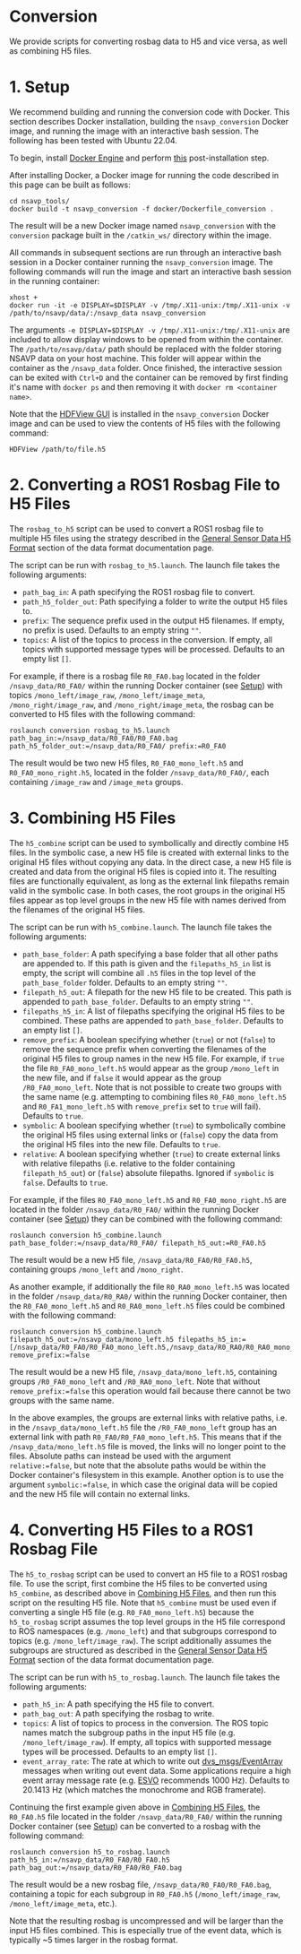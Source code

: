 # Conversion

We provide scripts for converting rosbag data to H5 and vice versa, as well as combining H5 files.

# 1. Setup

We recommend building and running the conversion code with Docker. This section describes Docker installation, building the `nsavp_conversion` Docker image, and running the image with an interactive bash session. The following has been tested with Ubuntu 22.04.

To begin, install [Docker Engine](https://docs.docker.com/engine/install/ubuntu/) and perform [this](https://docs.docker.com/engine/install/linux-postinstall/#manage-docker-as-a-non-root-user) post-installation step.

After installing Docker, a Docker image for running the code described in this page can be built as follows:
```
cd nsavp_tools/
docker build -t nsavp_conversion -f docker/Dockerfile_conversion .
```
The result will be a new Docker image named `nsavp_conversion` with the `conversion` package built in the `/catkin_ws/` directory within the image.

All commands in subsequent sections are run through an interactive bash session in a Docker container running the `nsavp_conversion` image. The following commands will run the image and start an interactive bash session in the running container:
```
xhost +
docker run -it -e DISPLAY=$DISPLAY -v /tmp/.X11-unix:/tmp/.X11-unix -v /path/to/nsavp/data/:/nsavp_data nsavp_conversion
```
The arguments `-e DISPLAY=$DISPLAY -v /tmp/.X11-unix:/tmp/.X11-unix` are included to allow display windows to be opened from within the container. The `/path/to/nsavp/data/` path should be replaced with the folder storing NSAVP data on your host machine. This folder will appear within the container as the `/nsavp_data` folder. Once finished, the interactive session can be exited with `Ctrl+D` and the container can be removed by first finding it's name with `docker ps` and then removing it with `docker rm <container name>`.

Note that the [HDFView GUI](https://www.hdfgroup.org/downloads/hdfview/) is installed in the `nsavp_conversion` Docker image and can be used to view the contents of H5 files with the following command:
```
HDFView /path/to/file.h5
```

# 2. Converting a ROS1 Rosbag File to H5 Files

The `rosbag_to_h5` script can be used to convert a ROS1 rosbag file to multiple H5 files using the strategy described in the [General Sensor Data H5 Format](data_format.md#1-general-sensor-data-h5-format) section of the data format documentation page.

The script can be run with `rosbag_to_h5.launch`. The launch file takes the following arguments:
- `path_bag_in`: A path specifying the ROS1 rosbag file to convert.
- `path_h5_folder_out`: Path specifying a folder to write the output H5 files to.
- `prefix`: The sequence prefix used in the output H5 filenames. If empty, no prefix is used. Defaults to an empty string `""`.
- `topics`: A list of the topics to process in the conversion. If empty, all topics with supported message types will be processed. Defaults to an empty list `[]`.

For example, if there is a rosbag file `R0_FA0.bag` located in the folder `/nsavp_data/R0_FA0/` within the running Docker container (see [Setup](#1-setup)) with topics `/mono_left/image_raw`, `/mono_left/image_meta`, `/mono_right/image_raw`, and `/mono_right/image_meta`, the rosbag can be converted to H5 files with the following command:
```
roslaunch conversion rosbag_to_h5.launch path_bag_in:=/nsavp_data/R0_FA0/R0_FA0.bag path_h5_folder_out:=/nsavp_data/R0_FA0/ prefix:=R0_FA0
```
The result would be two new H5 files, `R0_FA0_mono_left.h5` and `R0_FA0_mono_right.h5`, located in the folder `/nsavp_data/R0_FA0/`, each containing `/image_raw` and `/image_meta` groups.

# 3. Combining H5 Files

The `h5_combine` script can be used to symbollically and directly combine H5 files. In the symbolic case, a new H5 file is created with external links to the original H5 files without copying any data. In the direct case, a new H5 file is created and data from the original H5 files is copied into it. The resulting files are functionally equivalent, as long as the external link filepaths remain valid in the symbolic case. In both cases, the root groups in the original H5 files appear as top level groups in the new H5 file with names derived from the filenames of the original H5 files.

The script can be run with `h5_combine.launch`. The launch file takes the following arguments:
- `path_base_folder`: A path specifying a base folder that all other paths are appended to. If this path is given and the `filepaths_h5_in` list is empty, the script will combine all `.h5` files in the top level of the `path_base_folder` folder. Defaults to an empty string `""`.
- `filepath_h5_out`: A filepath for the new H5 file to be created. This path is appended to `path_base_folder`.  Defaults to an empty string `""`.
- `filepaths_h5_in`: A list of filepaths specifying the original H5 files to be combined. These paths are appended to `path_base_folder`.  Defaults to an empty list `[]`.
- `remove_prefix`: A boolean specifying whether (`true`) or not (`false`) to remove the sequence prefix when converting the filenames of the original H5 files to group names in the new H5 file. For example, if `true` the file `R0_FA0_mono_left.h5` would appear as the group `/mono_left` in the new file, and if `false` it would appear as the group `/R0_FA0_mono_left`. Note that is not possible to create two groups with the same name (e.g. attempting to combining files `R0_FA0_mono_left.h5` and `R0_FA1_mono_left.h5` with `remove_prefix` set to `true` will fail). Defaults to `true`.
- `symbolic`: A boolean specifying whether (`true`) to symbolically combine the original H5 files using external links or (`false`) copy the data from the original H5 files into the new file. Defaults to `true`.
- `relative`: A boolean specifying whether (`true`) to create external links with relative filepaths (i.e. relative to the folder containing `filepath_h5_out`) or (`false`) absolute filepaths. Ignored if `symbolic` is `false`. Defaults to `true`.

For example, if the files `R0_FA0_mono_left.h5` and `R0_FA0_mono_right.h5` are located in the folder `/nsavp_data/R0_FA0/` within the running Docker container (see [Setup](#1-setup)) they can be combined with the following command:
```
roslaunch conversion h5_combine.launch path_base_folder:=/nsavp_data/R0_FA0/ filepath_h5_out:=R0_FA0.h5
```
The result would be a new H5 file, `/nsavp_data/R0_FA0/R0_FA0.h5`, containing groups `/mono_left` and `/mono_right`.

As another example, if additionally the file `R0_RA0_mono_left.h5` was located in the folder `/nsavp_data/R0_RA0/` within the running Docker container, then the `R0_FA0_mono_left.h5` and `R0_RA0_mono_left.h5` files could be combined with the following command:
```
roslaunch conversion h5_combine.launch filepath_h5_out:=/nsavp_data/mono_left.h5 filepaths_h5_in:=[/nsavp_data/R0_FA0/R0_FA0_mono_left.h5,/nsavp_data/R0_RA0/R0_RA0_mono_left.h5] remove_prefix:=false
```
The result would be a new H5 file, `/nsavp_data/mono_left.h5`, containing groups `/R0_FA0_mono_left` and `/R0_RA0_mono_left`. Note that without `remove_prefix:=false` this operation would fail because there cannot be two groups with the same name.

In the above examples, the groups are external links with relative paths, i.e. in the `/nsavp_data/mono_left.h5` file the `/R0_FA0_mono_left` group has an external link with path `R0_FA0/R0_FA0_mono_left.h5`. This means that if the `/nsavp_data/mono_left.h5` file is moved, the links will no longer point to the files. Absolute paths can instead be used with the argument `relative:=false`, but note that the absolute paths would be within the Docker container's filesystem in this example. Another option is to use the argument `symbolic:=false`, in which case the original data will be copied and the new H5 file will contain no external links.

# 4. Converting H5 Files to a ROS1 Rosbag File

The `h5_to_rosbag` script can be used to convert an H5 file to a ROS1 rosbag file. To use the script, first combine the H5 files to be converted using `h5_combine`, as described above in [Combining H5 Files](#3-combining-h5-files), and then run this script on the resulting H5 file. Note that `h5_combine` must be used even if converting a single H5 file (e.g. `R0_FA0_mono_left.h5`) because the `h5_to_rosbag` script assumes the top level groups in the H5 file correspond to ROS namespaces (e.g. `/mono_left`) and that subgroups correspond to topics (e.g. `/mono_left/image_raw`). The script additionally assumes the subgroups are structured as described in the [General Sensor Data H5 Format](data_format.md#1-general-sensor-data-h5-format) section of the data format documentation page.

The script can be run with `h5_to_rosbag.launch`. The launch file takes the following arguments:
- `path_h5_in`: A path specifying the H5 file to convert.
- `path_bag_out`: A path specifying the rosbag to write.
- `topics`: A list of topics to process in the conversion. The ROS topic names match the subgroup paths in the input H5 file (e.g. `/mono_left/image_raw`). If empty, all topics with supported message types will be processed. Defaults to an empty list `[]`.
- `event_array_rate`: The rate at which to write out [dvs_msgs/EventArray](https://github.com/uzh-rpg/rpg_dvs_ros/blob/master/dvs_msgs/msg/EventArray.msg) messages when writing out event data. Some applications require a high event array message rate (e.g. [ESVO](https://github.com/HKUST-Aerial-Robotics/ESVO) recommends 1000 Hz). Defaults to 20.1413 Hz (which matches the monochrome and RGB framerate).

Continuing the first example given above in [Combining H5 Files](#3-combining-h5-files), the `R0_FA0.h5` file located in the folder `/nsavp_data/R0_FA0/` within the running Docker container (see [Setup](#1-setup)) can be converted to a rosbag with the following command:
```
roslaunch conversion h5_to_rosbag.launch path_h5_in:=/nsavp_data/R0_FA0/R0_FA0.h5 path_bag_out:=/nsavp_data/R0_FA0/R0_FA0.bag
```
The result would be a new rosbag file, `/nsavp_data/R0_FA0/R0_FA0.bag`, containing a topic for each subgroup in `R0_FA0.h5` (`/mono_left/image_raw`, `/mono_left/image_meta`, etc.).

Note that the resulting rosbag is uncompressed and will be larger than the input H5 files combined. This is especially true of the event data, which is typically ~5 times larger in the rosbag format.